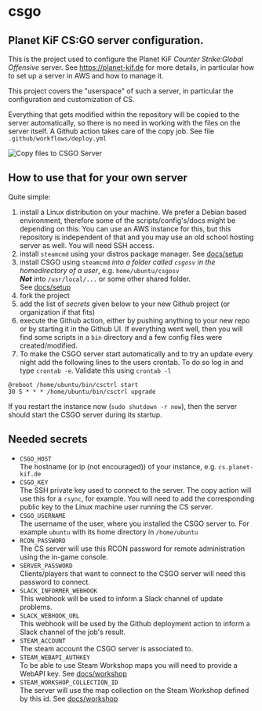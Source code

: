 # csgo
## Planet KiF CS:GO server configuration.

This is the project used to configure the Planet KiF _Counter Strike:Global Offensive_ server. See https://planet-kif.de for more details, in particular how to set up a server in AWS and how to manage it.

This project covers the "userspace" of such a server, in particular the configuration and customization of CS.

Everything that gets modified within the repository will be copied to the server automatically, so there is no need in working with the files on the server itself. A Github action takes care of the copy job. See file `.github/workflows/deploy.yml`

![Copy files to CSGO Server](https://github.com/PlanetKiF/csgo/workflows/Copy%20files%20to%20CSGO%20Server/badge.svg)

## How to use that for your own server

Quite simple:

  1. install a Linux distribution on your machine. We prefer a Debian based environment, therefore some of the scripts/config's/docs might be depending on this. You can use an AWS instance for this, but this repository is independent of that and you may use an old school hosting server as well. You will need SSH access.
  2. install `steamcmd` using your distros package manager. See [docs/setup](https://planet-kif.de/documentation/2021/01/05/setting-up-the-server.html)
  3. install CSGO using `steamcmd` _into a folder called `csgosv` in the homedirectory of a user_, e.g. `home/ubuntu/csgosv` <br>
  **_Not_** into `/usr/local/...` or some other shared folder.<br> See [docs/setup](https://planet-kif.de/documentation/2021/01/05/setting-up-the-server.html)
  4. fork the project
  5. add the list of _secrets_ given below to your new Github project (or organization if that fits)
  6. execute the Github action, either by pushing anything to your new repo or by starting it in the Github UI. If everything went well, then you will find some scripts in a `bin` directory and a few config files were created/modified.
  7. To make the CSGO server start automatically and to try an update every night add the following lines to the users crontab. To do so log in and type `crontab -e`. Validate this using `crontab -l`
  ```
  @reboot /home/ubuntu/bin/csctrl start
  30 5 * * * /home/ubuntu/bin/csctrl upgrade
  ```

If you restart the instance now (`sudo shutdown -r now`), then the server should start the CSGO server during its startup.


## Needed secrets
  * `CSGO_HOST` <br>
     The hostname (or ip (not encouraged)) of your instance, e.g. `cs.planet-kif.de`
  * `CSGO_KEY` <br>
     The SSH private key used to connect to the server. The copy action will use this for a `rsync`, for example. You will need to add the corresponding public key to the Linux machine user running the CS server.
  * `CSGO_USERNAME` <br>
     The username of the user, where you installed the CSGO server to. For example `ubuntu` with its home directory in `/home/ubuntu`
  * `RCON_PASSWORD` <br>
     The CS server will use this RCON password for remote administration using the in-game console.
  * `SERVER_PASSWORD` <br>
     Clients/players that want to connect to the CSGO server will need this password to connect.
  * `SLACK_INFORMER_WEBHOOK` <br>
     This webhook will be used to inform a Slack channel of update problems.
  * `SLACK_WEBHOOK_URL` <br>
     This webhook will be used by the Github deployment action to inform a Slack channel of the job's result.
  * `STEAM_ACCOUNT` <br>
     The steam account the CSGO server is associated to.
  * `STEAM_WEBAPI_AUTHKEY` <br>
     To be able to use Steam Workshop maps you will need to provide a WebAPI key. See  [docs/workshop](https://planet-kif.de/documentation/2021/01/20/workshop.html)
  * `STEAM_WORKSHOP_COLLECTION_ID` <br>
     The server will use the map collection on the Steam Workshop defined by this id. See [docs/workshop](https://planet-kif.de/documentation/2021/01/20/workshop.html)
